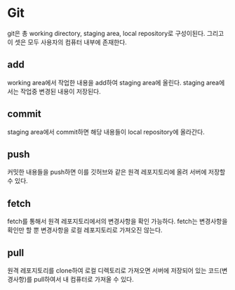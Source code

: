 # Git
git은 총 working directory, staging area, local repository로 구성이된다. 
그리고 이 셋은 모두 사용자의 컴퓨터 내부에 존재한다.

## add
working area에서 작업한 내용을 add하여 staging area에 올린다. staging area에서는 작업중 변경된 내용이 저장된다.

## commit
staging area에서 commit하면 해당 내용들이 local repository에 올라간다.

## push
커밋한 내용들을 push하면 이를 깃허브와 같은 원격 레포지토리에 올려 서버에 저장할 수 있다.

## fetch
fetch를 통해서 원격 레포지토리에서의 변경사항을 확인 가능하다. fetch는 변경사항을 확인만 할 뿐 변경사항을 로컬 레포지토리로 가져오진 않는다.

## pull
원격 레포지토리를 clone하여 로컬 디렉토리로 가져오면 서버에 저장되어 있는 코드(변경사항)를 pull하여서 내 컴퓨터로 가져올 수 있다.